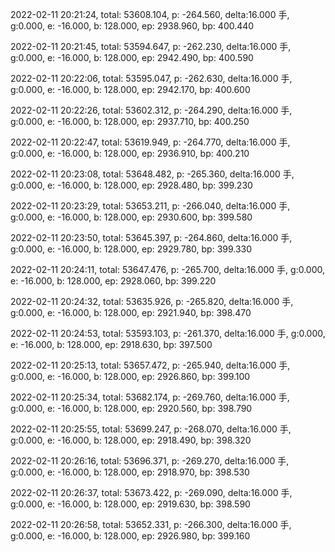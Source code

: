 2022-02-11 20:21:24, total: 53608.104, p: -264.560, delta:16.000 手, g:0.000, e: -16.000, b: 128.000, ep: 2938.960, bp: 400.440

2022-02-11 20:21:45, total: 53594.647, p: -262.230, delta:16.000 手, g:0.000, e: -16.000, b: 128.000, ep: 2942.490, bp: 400.590

2022-02-11 20:22:06, total: 53595.047, p: -262.630, delta:16.000 手, g:0.000, e: -16.000, b: 128.000, ep: 2942.170, bp: 400.600

2022-02-11 20:22:26, total: 53602.312, p: -264.290, delta:16.000 手, g:0.000, e: -16.000, b: 128.000, ep: 2937.710, bp: 400.250

2022-02-11 20:22:47, total: 53619.949, p: -264.770, delta:16.000 手, g:0.000, e: -16.000, b: 128.000, ep: 2936.910, bp: 400.210

2022-02-11 20:23:08, total: 53648.482, p: -265.360, delta:16.000 手, g:0.000, e: -16.000, b: 128.000, ep: 2928.480, bp: 399.230

2022-02-11 20:23:29, total: 53653.211, p: -266.040, delta:16.000 手, g:0.000, e: -16.000, b: 128.000, ep: 2930.600, bp: 399.580

2022-02-11 20:23:50, total: 53645.397, p: -264.860, delta:16.000 手, g:0.000, e: -16.000, b: 128.000, ep: 2929.780, bp: 399.330

2022-02-11 20:24:11, total: 53647.476, p: -265.700, delta:16.000 手, g:0.000, e: -16.000, b: 128.000, ep: 2928.060, bp: 399.220

2022-02-11 20:24:32, total: 53635.926, p: -265.820, delta:16.000 手, g:0.000, e: -16.000, b: 128.000, ep: 2921.940, bp: 398.470

2022-02-11 20:24:53, total: 53593.103, p: -261.370, delta:16.000 手, g:0.000, e: -16.000, b: 128.000, ep: 2918.630, bp: 397.500

2022-02-11 20:25:13, total: 53657.472, p: -265.940, delta:16.000 手, g:0.000, e: -16.000, b: 128.000, ep: 2926.860, bp: 399.100

2022-02-11 20:25:34, total: 53682.174, p: -269.760, delta:16.000 手, g:0.000, e: -16.000, b: 128.000, ep: 2920.560, bp: 398.790

2022-02-11 20:25:55, total: 53699.247, p: -268.070, delta:16.000 手, g:0.000, e: -16.000, b: 128.000, ep: 2918.490, bp: 398.320

2022-02-11 20:26:16, total: 53696.371, p: -269.270, delta:16.000 手, g:0.000, e: -16.000, b: 128.000, ep: 2918.970, bp: 398.530

2022-02-11 20:26:37, total: 53673.422, p: -269.090, delta:16.000 手, g:0.000, e: -16.000, b: 128.000, ep: 2919.630, bp: 398.590

2022-02-11 20:26:58, total: 53652.331, p: -266.300, delta:16.000 手, g:0.000, e: -16.000, b: 128.000, ep: 2926.980, bp: 399.160